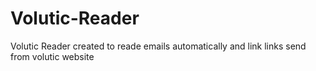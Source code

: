 # Volutic-Reader
Volutic Reader created to reade emails automatically and link links send from volutic website
